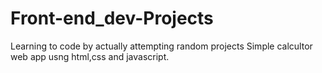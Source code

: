 # Front-end_dev-Projects
Learning to code by actually attempting random  projects
Simple calcultor web app usng html,css and javascript.

